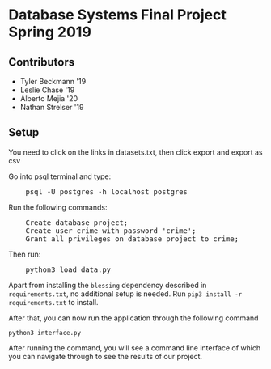 # Database Systems Final Project Spring 2019

## Contributors
* Tyler Beckmann '19
* Leslie Chase '19
* Alberto Mejia '20
* Nathan Strelser '19

## Setup

You need to click on the links in datasets.txt, then click export and export as csv

Go into psql terminal and type:
<pre>
	psql -U postgres -h localhost postgres
</pre>
Run the following commands:
<pre>
	Create database project;
	Create user crime with password 'crime';
	Grant all privileges on database project to crime;
</pre>
Then run:
<pre>
	python3 load_data.py
</pre>
  
Apart from installing the `blessing` dependency described in `requirements.txt`, no additional setup is needed.
Run `pip3 install -r requirements.txt` to install. 

After that, you can now run the application through the following command

`python3 interface.py`

After running the command, you will see a command line interface of which you can navigate through to see the results of our project. 
